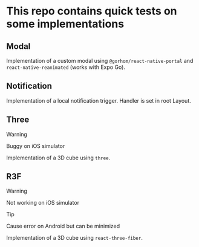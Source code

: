 # This repo contains quick tests on some implementations

## Modal

Implementation of a custom modal using `@gorhom/react-native-portal` and `react-native-reanimated` (works with Expo Go).

## Notification

Implementation of a local notification trigger.
Handler is set in root Layout.

## Three

> [!Warning]
> Buggy on iOS simulator

Implementation of a 3D cube using `three`.

## R3F

> [!Warning]
> Not working on iOS simulator

> [!TIP]
> Cause error on Android but can be minimized

Implementation of a 3D cube using `react-three-fiber`.